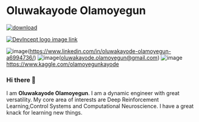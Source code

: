 # **Oluwakayode Olamoyegun**
[![download](https://user-images.githubusercontent.com/52291447/116794002-0473b000-aac2-11eb-8862-3a8f1877e283.png)](https://twitter.com/Olamoyegun_Kay)

[![DevIncept logo image link](extras/logo.gif)](https://devincept.tech/)


![image](https://user-images.githubusercontent.com/52291447/116793651-e311c480-aabf-11eb-991e-cba76ad8cb19.png)(https://www.linkedin.com/in/oluwakayode-olamoyegun-a6994736/)
![image](https://user-images.githubusercontent.com/52291447/116793673-0472b080-aac0-11eb-9e73-49936be57e7d.png)(oluwakayode.olamoyegun@gmail.com)
![image](https://user-images.githubusercontent.com/52291447/116793339-2cf9ab00-aabe-11eb-980a-79f8e7d1e05c.png)https://www.kaggle.com/olamoyegunkayode


### Hi there 👋
I am **Oluwakayode Olamoyegun**. I am a dynamic engineer with great versatility. My core area of interests are Deep Reinforcement Learning,Control Systems and Computational Neuroscience. I have a great knack for learning new things.

<!--
**Spirit-Kay/Spirit-Kay** is a ✨ _special_ ✨ repository because its `README.md` (this file) appears on your GitHub profile.

Here are some ideas to get you started:

- 🔭 I’m currently working on a Deep Learning Project.
- 🌱 I’m currently learning **Computational Neuroscience, Deep Reinforcement Learning as well as best practices for AI/ML projects.**
- 👯 I’m looking to collaborate on **Deep Reinforcement Learning,Control Systems and Computational Neuroscience projects.**
- 🤔 I’m looking for help with **Quantum ML and Quantum Computing**
- 💬 Ask me about **Control Systems and AI/ML**
- 📫 ***How to reach me:*** oluwakayode.olamoyegun@gmail.com
- 😄 Pronouns: ...
- ⚡ ***Fun fact:*** I love music!
-->
